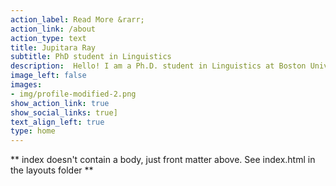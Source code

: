 ```yaml
---
action_label: Read More &rarr;
action_link: /about
action_type: text
title: Jupitara Ray
subtitle: PhD student in Linguistics
description:  Hello! I am a Ph.D. student in Linguistics at Boston University. I work with under-studied languages in the SULa Lab. I am interested in understanding and describing the phonetics and phonology of under-described studied languages. 
image_left: false
images:
- img/profile-modified-2.png
show_action_link: true
show_social_links: true]
text_align_left: true
type: home
---
```


** index doesn't contain a body, just front matter above.
See index.html in the layouts folder **
